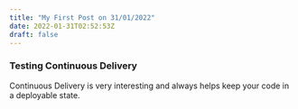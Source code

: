 ```yaml
---
title: "My First Post on 31/01/2022"
date: 2022-01-31T02:52:53Z
draft: false
---
```


### Testing Continuous Delivery
Continuous Delivery is very interesting and always helps keep your code in a deployable state.
